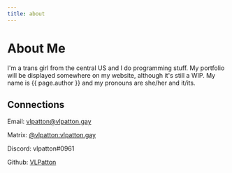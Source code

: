 ```yaml
---
title: about
---
```

# About Me
I'm a trans girl from the central US and I do programming stuff.
My portfolio will be displayed somewhere on my website, although it's still a WIP.
My name is {{ page.author }} and my pronouns are she/her and it/its.
## Connections
Email: [vlpatton@vlpatton.gay](mailto:vlpatton@vlpatton.gay)

Matrix: [@vlpatton:vlpatton.gay](https://matrix.to/#/@vlpatton:vlpatton.gay)

Discord: vlpatton#0961

Github: [VLPatton](https://github.com/VLPatton)
